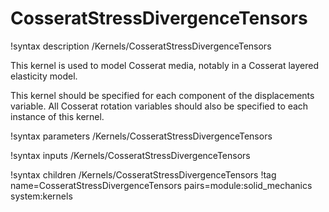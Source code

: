 # CosseratStressDivergenceTensors

!syntax description /Kernels/CosseratStressDivergenceTensors

This kernel is used to model Cosserat media, notably in a Cosserat layered elasticity model.

This kernel should be specified for each component of the displacements variable.
All Cosserat rotation variables should also be specified to each instance of this kernel.

!syntax parameters /Kernels/CosseratStressDivergenceTensors

!syntax inputs /Kernels/CosseratStressDivergenceTensors

!syntax children /Kernels/CosseratStressDivergenceTensors
!tag name=CosseratStressDivergenceTensors pairs=module:solid_mechanics system:kernels
